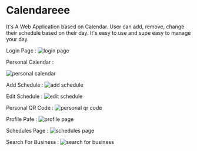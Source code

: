 # Calendareee
It's A Web Application based on Calendar. User can add, remove, change their schedule based on their day. It's easy to use and supe easy to manage your day.

Login Page :
![login page](https://user-images.githubusercontent.com/62601267/204956746-7d4a117c-7d9f-4304-baa2-8e09a8d115e5.JPG)

Personal Calendar :

![personal calendar](https://user-images.githubusercontent.com/62601267/204956747-ea1f3132-d320-426a-af54-fe30659d578f.JPG)

Add Schedule :
![add schedule](https://user-images.githubusercontent.com/62601267/204956736-2732ce4f-c2c5-4887-ab80-ba56672c6261.JPG)

Edit Schedule :
![edit schedule](https://user-images.githubusercontent.com/62601267/204956743-fc4f54dc-9564-4ecd-ae8b-e304e2554647.JPG)

Personal QR Code :
![personal qr code](https://user-images.githubusercontent.com/62601267/204956750-f9aaea94-c743-4524-9a67-2182b2b0a6bf.JPG)

Profile Pafe :
![profile page](https://user-images.githubusercontent.com/62601267/204956753-2d6be928-7260-4dfe-9d68-1ee943814c89.JPG)
 
 Schedules Page :
![schedules page](https://user-images.githubusercontent.com/62601267/204956756-2a7f7571-ab91-48b3-bc36-68a882476f21.JPG)

Search For Business :
![search for business](https://user-images.githubusercontent.com/62601267/204956759-180a3e1e-e00a-41a9-929b-4e781ef0fa48.JPG)
